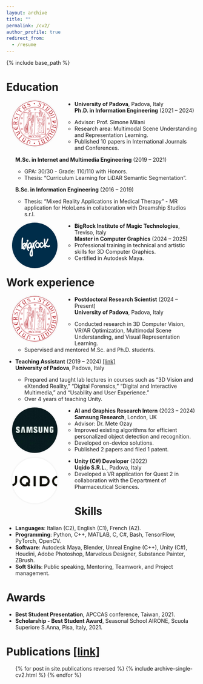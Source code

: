 ```yaml
---
layout: archive
title: ""
permalink: /cv2/
author_profile: true
redirect_from:
  - /resume
---
```


<style>
.profile-container {
  float: left;
  margin-right: 30px;
  text-align: center;
  width: 150px;
}

.profile-pic {
  border-radius: 50%;
  width: 120px;
  height: 120px;
  object-fit: cover;
  margin-bottom: 10px;
  box-shadow: 0 0 5px rgba(0,0,0,0.1);
}
</style>

{% include base_path %}

Education
======

<div class="profile-container">
  <img src="/images/cv/unipd.png" class="profile-pic" alt="unipd">
</div>

* **University of Padova**, Padova, Italy  
  **Ph.D. in Information Engineering** (2021 – 2024)  
  * Advisor: Prof. Simone Milani  
  * Research area: Multimodal Scene Understanding and Representation Learning.  
  * Published 10 papers in International Journals and Conferences.  

  **M.Sc. in Internet and Multimedia Engineering** (2019 – 2021)  
  * GPA: 30/30 - Grade: 110/110 with Honors.  
  * Thesis: “Curriculum Learning for LiDAR Semantic Segmentation”.  

  **B.Sc. in Information Engineering** (2016 – 2019)  
  * Thesis: “Mixed Reality Applications in Medical Therapy” - MR application for HoloLens in collaboration with Dreamship Studios s.r.l.  

<div class="profile-container">
  <img src="/images/cv/bigrock.jpeg" class="profile-pic" alt="bigrock">
</div>

* **BigRock Institute of Magic Technologies**, Treviso, Italy  
  **Master in Computer Graphics** (2024 – 2025)  
  * Professional training in technical and artistic skills for 3D Computer Graphics.  
  * Certified in Autodesk Maya.  

Work experience
======

<div class="profile-container">
  <img src="/images/cv/unipd.png" class="profile-pic" alt="unipd">
</div>

* **Postdoctoral Research Scientist** (2024 – Present)  
  **University of Padova**, Padova, Italy  
  * Conducted research in 3D Computer Vision, VR/AR Optimization, Multimodal Scene Understanding, and Visual Representation Learning.  
  * Supervised and mentored M.Sc. and Ph.D. students.  

* **Teaching Assistant** (2019 – 2024) [[link]](../teaching) \
  **University of Padova**, Padova, Italy
  * Prepared and taught lab lectures in courses such as “3D Vision and eXtended Reality,” “Digital Forensics,” “Digital and Interactive Multimedia,” and “Usability and User Experience.”  
  * Over 4 years of teaching Unity. 

<div class="profile-container">
  <img src="/images/cv/samsung2.png" class="profile-pic" alt="samsung">
</div>

* **AI and Graphics Research Intern** (2023 – 2024)  
  **Samsung Research**, London, UK  
  * Advisor: Dr. Mete Ozay  
  * Improved existing algorithms for efficient personalized object detection and recognition.  
  * Developed on-device solutions.  
  * Published 2 papers and filed 1 patent. 

<div class="profile-container">
  <img src="/images/cv/uqido.png" class="profile-pic" alt="uqido">
</div> 

* **Unity (C#) Developer** (2022)  
  **Uqido S.R.L.**, Padova, Italy  
  * Developed a VR application for Quest 2 in collaboration with the Department of Pharmaceutical Sciences.  

Skills
======
* **Languages**: Italian (C2), English (C1), French (A2).  
* **Programming**: Python, C++, MATLAB, C, C#, Bash, TensorFlow, PyTorch, OpenCV.  
* **Software**: Autodesk Maya, Blender, Unreal Engine (C++), Unity (C#), Houdini, Adobe Photoshop, Marvelous Designer, Substance Painter, ZBrush.  
* **Soft Skills**: Public speaking, Mentoring, Teamwork, and Project management.  

Awards
======
* **Best Student Presentation**, APCCAS conference, Taiwan, 2021.  
* **Scholarship - Best Student Award**, Seasonal School AIRONE, Scuola Superiore S.Anna, Pisa, Italy, 2021.  

Publications [[link]](../publications)
======
  <ul>{% for post in site.publications reversed %}
    {% include archive-single-cv2.html %}
  {% endfor %}</ul>
  
<!-- [Teaching](../teaching)
======
  <ul>{% for post in site.teaching reversed %}
    {% include archive-single-cv.html %}
  {% endfor %}</ul>
   -->